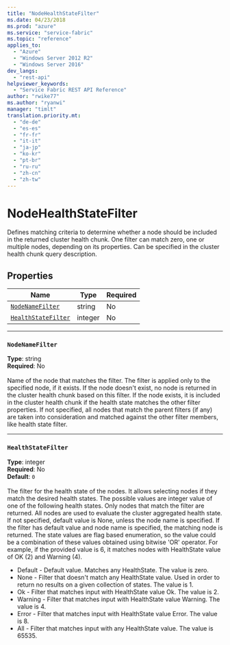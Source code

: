 ```yaml
---
title: "NodeHealthStateFilter"
ms.date: 04/23/2018
ms.prod: "azure"
ms.service: "service-fabric"
ms.topic: "reference"
applies_to: 
  - "Azure"
  - "Windows Server 2012 R2"
  - "Windows Server 2016"
dev_langs: 
  - "rest-api"
helpviewer_keywords: 
  - "Service Fabric REST API Reference"
author: "rwike77"
ms.author: "ryanwi"
manager: "timlt"
translation.priority.mt: 
  - "de-de"
  - "es-es"
  - "fr-fr"
  - "it-it"
  - "ja-jp"
  - "ko-kr"
  - "pt-br"
  - "ru-ru"
  - "zh-cn"
  - "zh-tw"
---
```

# NodeHealthStateFilter

Defines matching criteria to determine whether a node should be included in the returned cluster health chunk.
One filter can match zero, one or multiple nodes, depending on its properties.
Can be specified in the cluster health chunk query description.


## Properties
| Name | Type | Required |
| --- | --- | --- |
| [`NodeNameFilter`](#nodenamefilter) | string | No |
| [`HealthStateFilter`](#healthstatefilter) | integer | No |

____
### `NodeNameFilter`
__Type__: string <br/>
__Required__: No<br/>
<br/>
Name of the node that matches the filter. The filter is applied only to the specified node, if it exists.
If the node doesn't exist, no node is returned in the cluster health chunk based on this filter.
If the node exists, it is included in the cluster health chunk if the health state matches the other filter properties.
If not specified, all nodes that match the parent filters (if any) are taken into consideration and matched against the other filter members, like health state filter.


____
### `HealthStateFilter`
__Type__: integer <br/>
__Required__: No<br/>
__Default__: `0` <br/>
<br/>
The filter for the health state of the nodes. It allows selecting nodes if they match the desired health states.
The possible values are integer value of one of the following health states. Only nodes that match the filter are returned. All nodes are used to evaluate the cluster aggregated health state.
If not specified, default value is None, unless the node name is specified. If the filter has default value and node name is specified, the matching node is returned.
The state values are flag based enumeration, so the value could be a combination of these values obtained using bitwise 'OR' operator.
For example, if the provided value is 6, it matches nodes with HealthState value of OK (2) and Warning (4).

- Default - Default value. Matches any HealthState. The value is zero.
- None - Filter that doesn't match any HealthState value. Used in order to return no results on a given collection of states. The value is 1.
- Ok - Filter that matches input with HealthState value Ok. The value is 2.
- Warning - Filter that matches input with HealthState value Warning. The value is 4.
- Error - Filter that matches input with HealthState value Error. The value is 8.
- All - Filter that matches input with any HealthState value. The value is 65535.

